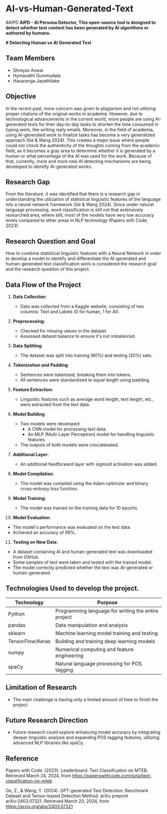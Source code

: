 # AI-vs-Human-Generated-Text

#AIPD
**AIPD - AI Persona Detector, This open-source tool is designed to detect whether text content has been generated by AI algorithms or authored by humans.**

**# Detecting Human vs AI Generated Text**

## Team Members
- Shreyas Aswar
- Hymavathi Gummudala
- Hasaranga Jayathilake

## Objective

In the recent past, more concern was given to plagiarism and not utilizing proper citations of the original works in academia. However, due to technological advancements in the current world, more people are using AI-generated texts for their day-to-day tasks to shorten the time consumed in typing work, like writing reply emails. Moreover, in the field of academia, using AI-generated work to finalize tasks has become a very generalized approach (Ge & Wang 2024). This creates a major issue where people could not check the authenticity of the thoughts coming from the academic field, as it becomes a gray area to determine whether it is generated by a human or what percentage of the AI was used for the work. Because of that, currently, more and more new AI detecting mechanisms are being developed to identify AI-generated works.

## Research Gap

From the literature, it was identified that there is a research gap in understanding the utilization of statistical linguistic features of the language into a neural network framework (Ge & Wang 2024). Since under natural language processing, word classification is still not that extensively researched area, where still, most of the models have very low accuracy levels compared to other areas in NLP technology (Papers with Code, 2023).

## Research Question and Goal

How to combine statistical linguistic features with a Neural Network in order to develop a model to identify and differentiate the AI-generated and human-generated text classification work is considered the research goal and the research question of this project.

## Data Flow of the Project

1. **Data Collection**:
   - Data was collected from a Kaggle website, consisting of two columns: Text and Labels (0 for human, 1 for AI).

2. **Preprocessing**:
   - Checked for missing values in the dataset.
   - Assessed dataset balance to ensure it's not imbalanced.

3. **Data Splitting**:
   - The dataset was split into training (80%) and testing (20%) sets.

4. **Tokenization and Padding**:
   - Sentences were tokenized, breaking them into tokens.
   - All sentences were standardized to equal length using padding.

5. **Feature Extraction**:
   - Linguistic features such as average word length, text length, etc., were extracted from the text data.

6. **Model Building**:
   - Two models were developed:
     - A CNN model for processing text data.
     - An MLP (Multi-Layer Perceptron) model for handling linguistic features.
   - The outputs of both models were concatenated.

7. **Additional Layer**:
   - An additional feedforward layer with sigmoid activation was added.

8. **Model Compilation**:
   - The model was compiled using the Adam optimizer and binary cross-entropy loss function.

9. **Model Training**:
   - The model was trained on the training data for 10 epochs.

10. **Model Evaluation**:
   - The model's performance was evaluated on the test data.
   - Achieved an accuracy of 99%.

11. **Testing on New Data**:
   - A dataset containing AI and human-generated text was downloaded from GitHub.
   - Some samples of text were taken and tested with the trained model.
   - The model correctly predicted whether the text was AI-generated or human-generated.

## Technologies Used to develop the project.
| Technology       | Purpose                                              |
|------------------|------------------------------------------------------|
| Python           | Programming language for writing the entire project |
| pandas           | Data manipulation and analysis                       |
| sklearn          | Machine learning model training and testing          |
| TensorFlow/Keras | Building and training deep learning models           |
| numpy            | Numerical computing and feature engineering         |
| spaCy            | Natural language processing for POS tagging          |

## Limitation of Research
- The main challenge is having only a limited amount of time to finish the project.

## Future Research Direction
- Future research could explore enhancing model accuracy by integrating deeper linguistic analysis and expanding POS tagging features, utilizing advanced NLP libraries like spaCy.

## Reference

Papers with Code. (2023). Leaderboard: Text Classification on MTEB. Retrieved March 24, 2024, from https://paperswithcode.com/sota/text-classification-on-mteb

Ge, Z., & Wang, Y. (2024). GPT-generated Text Detection: Benchmark Dataset and Tensor-based Detection Method. arXiv preprint arXiv:2403.07321. Retrieved March 23, 2024, from https://arxiv.org/abs/2403.07321
